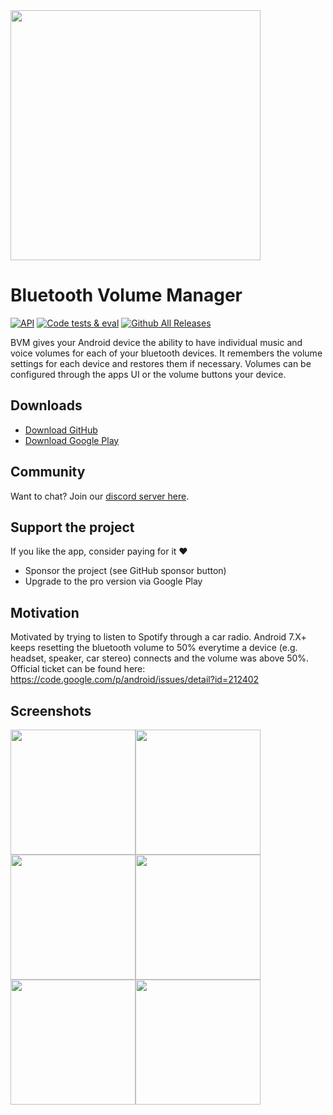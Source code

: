 <img src="https://github.com/d4rken/bluemusic/raw/master/fastlane/metadata/android/en-US/images/featureGraphic.png" width="400">

# Bluetooth Volume Manager

[![API](https://img.shields.io/badge/API-21%2B-brightgreen.svg?style=flat)](https://android-arsenal.com/api?level=19)
[![Code tests & eval](https://github.com/d4rken-org/bluemusic/actions/workflows/code-checks.yml/badge.svg)](https://github.com/d4rken-org/bluemusic/actions/workflows/code-checks.yml)
[![Github All Releases](https://img.shields.io/github/downloads/d4rken/bluemusic/total.svg)]()

BVM gives your Android device the ability to have individual music and voice volumes for each of your bluetooth devices.
It remembers the volume settings for each device and restores them if necessary.
Volumes can be configured through the apps UI or the volume buttons your device.

## Downloads

* [Download GitHub](https://github.com/d4rken/bluemusic/releases/latest)
* [Download Google Play](https://play.google.com/store/apps/details?id=eu.darken.bluemusic)

## Community
Want to chat? Join our [discord server here](https://discord.gg/vHubYPp).

## Support the project
If you like the app, consider paying for it ❤️

* Sponsor the project (see GitHub sponsor button)
* Upgrade to the pro version via Google Play

## Motivation

Motivated by trying to listen to Spotify through a car radio.
Android 7.X+ keeps resetting the bluetooth volume to 50% everytime a device (e.g. headset, speaker, car stereo) connects and the volume was above 50%.
Official ticket can be found here: https://code.google.com/p/android/issues/detail?id=212402

## Screenshots

<img src="https://github.com/d4rken/bluemusic/raw/master/fastlane/metadata/android/en-US/images/phoneScreenshots/1.png" width="200"><img src="https://github.com/d4rken/bluemusic/raw/master/fastlane/metadata/android/en-US/images/phoneScreenshots/2.png" width="200"><img src="https://github.com/d4rken/bluemusic/raw/master/fastlane/metadata/android/en-US/images/phoneScreenshots/3.png" width="200"><img src="https://github.com/d4rken/bluemusic/raw/master/fastlane/metadata/android/en-US/images/phoneScreenshots/4.png" width="200"><img src="https://github.com/d4rken/bluemusic/raw/master/fastlane/metadata/android/en-US/images/phoneScreenshots/5.png" width="200"><img src="https://github.com/d4rken/bluemusic/raw/master/fastlane/metadata/android/en-US/images/phoneScreenshots/6.png" width="200">